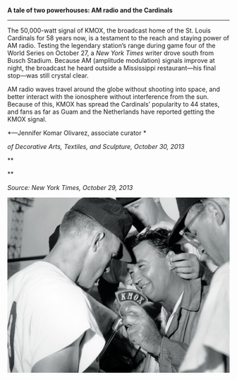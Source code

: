 **A tale of two powerhouses: AM radio and the Cardinals**

****

The 50,000-watt signal of KMOX, the broadcast home of the St. Louis Cardinals for 58 years now, is a testament to the reach and staying power of AM radio. Testing the legendary station’s range during game four of the World Series on October 27, a *New York Times* writer drove south from Busch Stadium. Because AM (amplitude modulation) signals improve at night, the broadcast he heard outside a Mississippi restaurant—his final stop—was still crystal clear. 

AM radio waves travel around the globe without shooting into space, and better interact with the ionosphere without interference from the sun. Because of this, KMOX has spread the Cardinals’ popularity to 44 states, and fans as far as Guam and the Netherlands have reported getting the KMOX signal.

*—Jennifer Komar Olivarez, associate curator *

*of Decorative Arts, Textiles, and Sculpture, October 30, 2013*

**

**

*Source: New York Times, October 29, 2013*

![](../images/13.10.31_Olivarez_RadioEDIT-1.jpeg)
